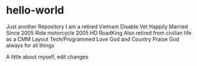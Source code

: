 # hello-world
Just another Repository
I am a retired Vietnam Disable Vet
Happily Married Since 2005
Ride motorcycle 2005 HD RoadKing
Also retired from civilian life as a CMM Layout Tech/Programmed
Love God and Country
Praise God always for all things

A little about myself, edit changes
